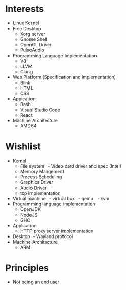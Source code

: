 <!--
{
  "title": "About Author",
  "date": "2017-03-19T23:09:49+09:00",
  "special": true
}
-->

# Interests

- Linux Kernel
- Free Desktop
  - Xorg server
  - Gnome Shell
  - OpenGL Driver
  - PulseAudio
- Programming Language Implementation
  - V8
  - LLVM
  - Clang
- Web Platform (Specification and Implementation)
  - Blink
  - HTML
  - CSS
- Appication
  - Bash
  - Visual Studio Code
  - React
- Machine Architecture
  - AMD64


# Wishlist

- Kernel
  - File system
  - Video card driver and spec (Intel)
  - Memory Mangement
  - Process Scheduling
  - Graphics Driver
  - Audio Driver
  - tcp implementation
- Virtual machine
  - virtual box
  - qemu
  - kvm
- Programming language implementation
  - OpenJDK
  - NodeJS
  - GHC
- Application
  - HTTP proxy server implementation
- Desktop
  - Wayland protocol
- Machine Architecture
  - ARM


# Principles

- Not being an end user
